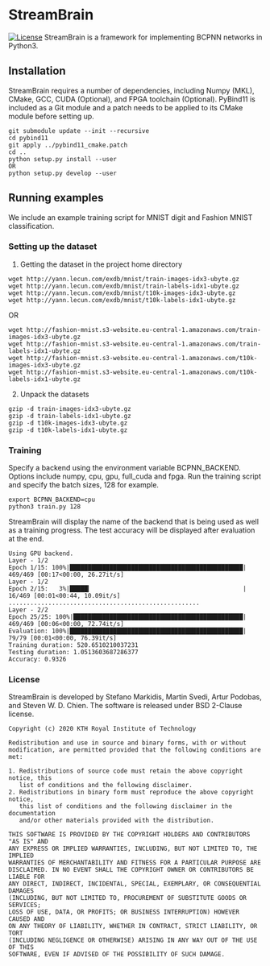 # StreamBrain
[![License](https://img.shields.io/badge/License-BSD%202--Clause-orange.svg)](https://opensource.org/licenses/BSD-2-Clause)
StreamBrain is a framework for implementing BCPNN networks in Python3.
## Installation
StreamBrain requires a number of dependencies, including Numpy (MKL), CMake, GCC, CUDA (Optional), and FPGA toolchain (Optional). PyBind11 is included as a Git module and a patch needs to be applied to its CMake module before setting up.
```
git submodule update --init --recursive
cd pybind11
git apply ../pybind11_cmake.patch
cd ..
python setup.py install --user
OR
python setup.py develop --user
```
## Running examples
We include an example training script for MNIST digit and Fashion MNIST classification.
### Setting up the dataset
1) Getting the dataset in the project home directory
```
wget http://yann.lecun.com/exdb/mnist/train-images-idx3-ubyte.gz
wget http://yann.lecun.com/exdb/mnist/train-labels-idx1-ubyte.gz
wget http://yann.lecun.com/exdb/mnist/t10k-images-idx3-ubyte.gz
wget http://yann.lecun.com/exdb/mnist/t10k-labels-idx1-ubyte.gz
```
OR
```
wget http://fashion-mnist.s3-website.eu-central-1.amazonaws.com/train-images-idx3-ubyte.gz
wget http://fashion-mnist.s3-website.eu-central-1.amazonaws.com/train-labels-idx1-ubyte.gz
wget http://fashion-mnist.s3-website.eu-central-1.amazonaws.com/t10k-images-idx3-ubyte.gz
wget http://fashion-mnist.s3-website.eu-central-1.amazonaws.com/t10k-labels-idx1-ubyte.gz
```
2) Unpack the datasets
```
gzip -d train-images-idx3-ubyte.gz
gzip -d train-labels-idx1-ubyte.gz
gzip -d t10k-images-idx3-ubyte.gz
gzip -d t10k-labels-idx1-ubyte.gz
```
### Training
Specify a backend using the environment variable BCPNN_BACKEND. Options include numpy, cpu, gpu, full_cuda and fpga. Run the training script and specify the batch sizes, 128 for example.
```
export BCPNN_BACKEND=cpu
python3 train.py 128
```
StreamBrain will display the name of the backend that is being used as well as a training progress. The test accuracy will be displayed after evaluation at the end.
```
Using GPU backend.
Layer - 1/2
Epoch 1/15: 100%|████████████████████████████████████████████████| 469/469 [00:17<00:00, 26.27it/s]
Layer - 1/2
Epoch 2/15:   3%|█████▎                                          | 16/469 [00:01<00:44, 10.09it/s]
.....................................................
Layer - 2/2
Epoch 25/25: 100%|███████████████████████████████████████████████| 469/469 [00:06<00:00, 72.74it/s]
Evaluation: 100%|████████████████████████████████████████████████| 79/79 [00:01<00:00, 76.39it/s]
Training duration: 520.6510210037231
Testing duration: 1.0513603687286377
Accuracy: 0.9326
```
### License
StreamBrain is developed by Stefano Markidis, Martin Svedi, Artur Podobas, and Steven W. D. Chien. The software is released under BSD 2-Clause license.
```
Copyright (c) 2020 KTH Royal Institute of Technology

Redistribution and use in source and binary forms, with or without
modification, are permitted provided that the following conditions are met:

1. Redistributions of source code must retain the above copyright notice, this
   list of conditions and the following disclaimer.
2. Redistributions in binary form must reproduce the above copyright notice,
   this list of conditions and the following disclaimer in the documentation
   and/or other materials provided with the distribution.

THIS SOFTWARE IS PROVIDED BY THE COPYRIGHT HOLDERS AND CONTRIBUTORS "AS IS" AND
ANY EXPRESS OR IMPLIED WARRANTIES, INCLUDING, BUT NOT LIMITED TO, THE IMPLIED
WARRANTIES OF MERCHANTABILITY AND FITNESS FOR A PARTICULAR PURPOSE ARE
DISCLAIMED. IN NO EVENT SHALL THE COPYRIGHT OWNER OR CONTRIBUTORS BE LIABLE FOR
ANY DIRECT, INDIRECT, INCIDENTAL, SPECIAL, EXEMPLARY, OR CONSEQUENTIAL DAMAGES
(INCLUDING, BUT NOT LIMITED TO, PROCUREMENT OF SUBSTITUTE GOODS OR SERVICES;
LOSS OF USE, DATA, OR PROFITS; OR BUSINESS INTERRUPTION) HOWEVER CAUSED AND
ON ANY THEORY OF LIABILITY, WHETHER IN CONTRACT, STRICT LIABILITY, OR TORT
(INCLUDING NEGLIGENCE OR OTHERWISE) ARISING IN ANY WAY OUT OF THE USE OF THIS
SOFTWARE, EVEN IF ADVISED OF THE POSSIBILITY OF SUCH DAMAGE.
```
